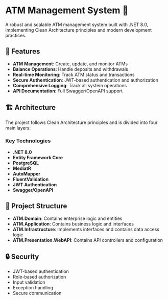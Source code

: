 # ATM Management System 🏧

A robust and scalable ATM management system built with .NET 8.0, implementing Clean Architecture principles and modern development practices.

## 🚀 Features

- **ATM Management**: Create, update, and monitor ATMs
- **Balance Operations**: Handle deposits and withdrawals
- **Real-time Monitoring**: Track ATM status and transactions
- **Secure Authentication**: JWT-based authentication and authorization
- **Comprehensive Logging**: Track all system operations
- **API Documentation**: Full Swagger/OpenAPI support

## 🏗 Architecture

The project follows Clean Architecture principles and is divided into four main layers:

### Key Technologies

- **.NET 8.0**
- **Entity Framework Core**
- **PostgreSQL**
- **MediatR**
- **AutoMapper**
- **FluentValidation**
- **JWT Authentication**
- **Swagger/OpenAPI**

## 📐 Project Structure

- **ATM.Domain**: Contains enterprise logic and entities
- **ATM.Application**: Contains business logic and interfaces
- **ATM.Infrastructure**: Implements interfaces and contains data access logic
- **ATM.Presentation.WebAPI**: Contains API controllers and configuration

## 🔒 Security

- JWT-based authentication
- Role-based authorization
- Input validation
- Exception handling
- Secure communication
